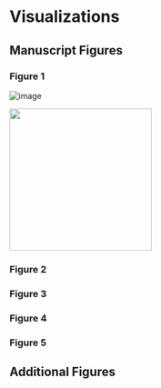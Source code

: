 # Visualizations

## Manuscript Figures 

### Figure 1
![image](https://github.com/Prevalence-Project/Visualizations/assets/52983514/7323c617-8d0a-474c-a9fa-e5701ac956d0)

<img src="[https://your-image-url.type](https://github.com/Prevalence-Project/Visualizations/assets/52983514/7323c617-8d0a-474c-a9fa-e5701ac956d0)https://github.com/Prevalence-Project/Visualizations/assets/52983514/7323c617-8d0a-474c-a9fa-e5701ac956d0" width="250" height="250">


### Figure 2

### Figure 3

### Figure 4

### Figure 5

## Additional Figures
